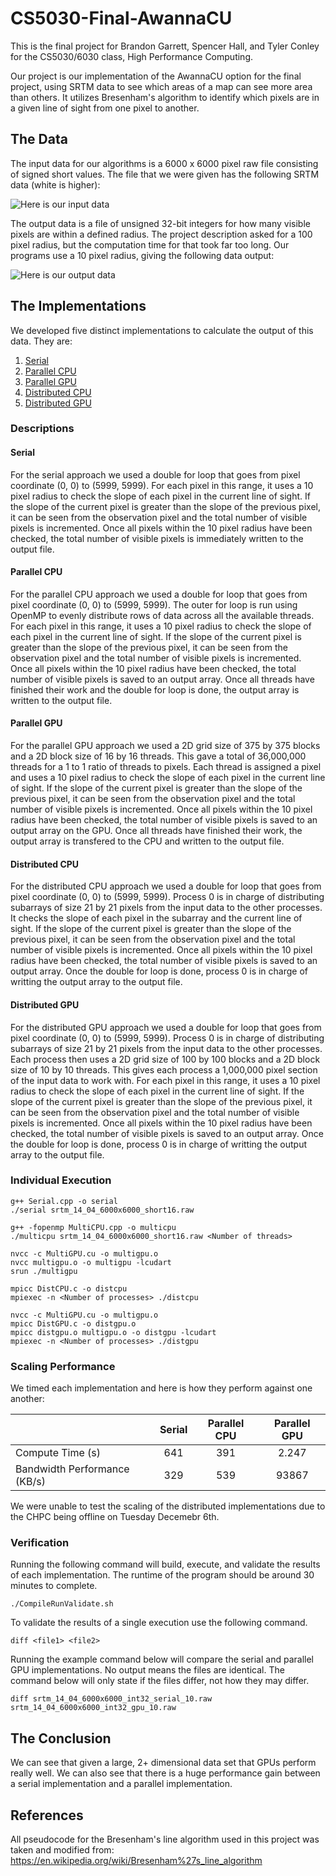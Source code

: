 # CS5030-Final-AwannaCU

This is the final project for Brandon Garrett, Spencer Hall, and Tyler Conley
for the CS5030/6030 class, High Performance Computing.

Our project is our implementation of the AwannaCU option for the final project,
using SRTM data to see which areas of a map can see more area than others. It
utilizes Bresenham's algorithm to identify which pixels are in a given line of
sight from one pixel to another. 

## The Data

The input data for our algorithms is a 6000 x 6000 pixel raw file consisting of
signed short values. The file that we were given has the following SRTM data
(white is higher):

![Here is our input data](images/input.png "Input Data")

The output data is a file of unsigned 32-bit integers for how many visible pixels
are within a defined radius. The project description asked for a 100 pixel radius,
but the computation time for that took far too long. Our programs use a 10 pixel radius,
giving the following data output:

![Here is our output data](images/output.png "Output Data")


## The Implementations

We developed five distinct implementations to calculate the output of this data.
They are:

1. [Serial](Serial.cpp)
2. [Parallel CPU](MultiCPU.cpp)
3. [Parallel GPU](MultiGPU.cu)
4. [Distributed CPU](DistCPU.c)
5. [Distributed GPU](DistGPU.c)

### Descriptions

#### Serial

For the serial approach we used a double for loop that goes from pixel coordinate (0, 0) to (5999, 5999).
For each pixel in this range, it uses a 10 pixel radius to check the slope of each pixel in the current line of sight.
If the slope of the current pixel is greater than the slope of the previous pixel, it can be seen from the observation pixel and the total number of visible pixels is incremented.
Once all pixels within the 10 pixel radius have been checked, the total number of visible pixels is immediately written to the output file.

#### Parallel CPU

For the parallel CPU approach we used a double for loop that goes from pixel coordinate (0, 0) to (5999, 5999).
The outer for loop is run using OpenMP to evenly distribute rows of data across all the available threads.
For each pixel in this range, it uses a 10 pixel radius to check the slope of each pixel in the current line of sight.
If the slope of the current pixel is greater than the slope of the previous pixel, it can be seen from the observation pixel and the total number of visible pixels is incremented.
Once all pixels within the 10 pixel radius have been checked, the total number of visible pixels is saved to an output array.
Once all threads have finished their work and the double for loop is done, the output array is written to the output file.

#### Parallel GPU

For the parallel GPU approach we used a 2D grid size of 375 by 375 blocks and a 2D block size of 16 by 16 threads.
This gave a total of 36,000,000 threads for a 1 to 1 ratio of threads to pixels.
Each thread is assigned a pixel and uses a 10 pixel radius to check the slope of each pixel in the current line of sight.
If the slope of the current pixel is greater than the slope of the previous pixel, it can be seen from the observation pixel and the total number of visible pixels is incremented.
Once all pixels within the 10 pixel radius have been checked, the total number of visible pixels is saved to an output array on the GPU.
Once all threads have finished their work, the output array is transfered to the CPU and written to the output file.

#### Distributed CPU

For the distributed CPU approach we used a double for loop that goes from pixel coordinate (0, 0) to (5999, 5999).
Process 0 is in charge of distributing subarrays of size 21 by 21 pixels from the input data to the other processes.
It checks the slope of each pixel in the subarray and the current line of sight.
If the slope of the current pixel is greater than the slope of the previous pixel, it can be seen from the observation pixel and the total number of visible pixels is incremented.
Once all pixels within the 10 pixel radius have been checked, the total number of visible pixels is saved to an output array.
Once the double for loop is done, process 0 is in charge of writting the output array to the output file.

#### Distributed GPU

For the distributed GPU approach we used a double for loop that goes from pixel coordinate (0, 0) to (5999, 5999).
Process 0 is in charge of distributing subarrays of size 21 by 21 pixels from the input data to the other processes.
Each process then uses a 2D grid size of 100 by 100 blocks and a 2D block size of 10 by 10 threads.
This gives each process a 1,000,000 pixel section of the input data to work with.
For each pixel in this range, it uses a 10 pixel radius to check the slope of each pixel in the current line of sight.
If the slope of the current pixel is greater than the slope of the previous pixel, it can be seen from the observation pixel and the total number of visible pixels is incremented.
Once all pixels within the 10 pixel radius have been checked, the total number of visible pixels is saved to an output array.
Once the double for loop is done, process 0 is in charge of writting the output array to the output file.

### Individual Execution

	g++ Serial.cpp -o serial
	./serial srtm_14_04_6000x6000_short16.raw

	g++ -fopenmp MultiCPU.cpp -o multicpu
	./multicpu srtm_14_04_6000x6000_short16.raw <Number of threads>

	nvcc -c MultiGPU.cu -o multigpu.o
	nvcc multigpu.o -o multigpu -lcudart
	srun ./multigpu

	mpicc DistCPU.c -o distcpu
	mpiexec -n <Number of processes> ./distcpu

	nvcc -c MultiGPU.cu -o multigpu.o
	mpicc DistGPU.c -o distgpu.o
	mpicc distgpu.o multigpu.o -o distgpu -lcudart
	mpiexec -n <Number of processes> ./distgpu

### Scaling Performance

We timed each implementation and here is how they perform
against one another:

|| Serial | Parallel CPU | Parallel GPU |
|:-| :----: | :----------: | :----------: |
| Compute Time (s)| 641 | 391 | 2.247 |
| Bandwidth Performance (KB/s) | 329 | 539 | 93867 |

We were unable to test the scaling of the distributed implementations due to the CHPC being offline on Tuesday Decemebr 6th.

### Verification

Running the following command will build, execute, and validate the results of each implementation.  The runtime of the program should be around 30 minutes to complete.

	./CompileRunValidate.sh

To validate the results of a single execution use the following command.

	diff <file1> <file2>

Running the example command below will compare the serial and parallel GPU implementations.  No output means the files are identical.  The command below will only state if the files differ, not how they may differ.

	diff srtm_14_04_6000x6000_int32_serial_10.raw srtm_14_04_6000x6000_int32_gpu_10.raw

## The Conclusion

We can see that given a large, 2+ dimensional data set that GPUs perform really well.
We can also see that there is a huge performance gain between a serial implementation
and a parallel implementation.

## References

All pseudocode for the Bresenham's line algorithm used in this project was taken and modified from: https://en.wikipedia.org/wiki/Bresenham%27s_line_algorithm
